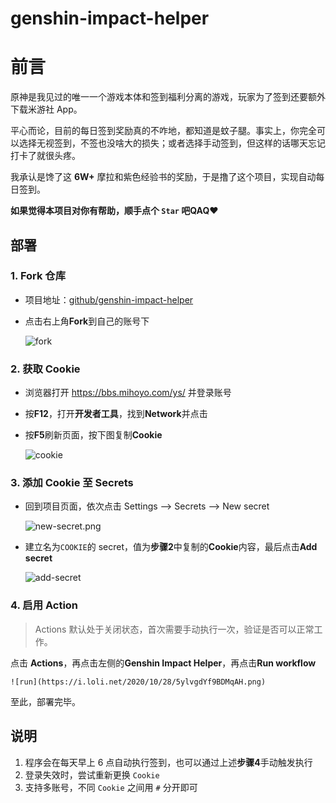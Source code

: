 # genshin-impact-helper

# 前言

原神是我见过的唯一一个游戏本体和签到福利分离的游戏，玩家为了签到还要额外下载米游社 App。

平心而论，目前的每日签到奖励真的不咋地，都知道是蚊子腿。事实上，你完全可以选择无视签到，不签也没啥大的损失；或者选择手动签到，但这样的话哪天忘记打卡了就很头疼。

我承认是馋了这 **6W+** 摩拉和紫色经验书的奖励，于是撸了这个项目，实现自动每日签到。

**如果觉得本项目对你有帮助，顺手点个 `Star` 吧QAQ❤**

## 部署

### 1. Fork 仓库
* 项目地址：[github/genshin-impact-helper](https://github.com/y1ndan/genshin-impact-helper)
* 点击右上角**Fork**到自己的账号下

    ![fork](https://i.loli.net/2020/10/28/qpXowZmIWeEUyrJ.png)

### 2. 获取 Cookie
* 浏览器打开 https://bbs.mihoyo.com/ys/ 并登录账号
* 按**F12**，打开**开发者工具**，找到**Network**并点击
* 按**F5**刷新页面，按下图复制**Cookie**

    ![cookie](https://i.loli.net/2020/10/28/TMKC6lsnk4w5A8i.png)

### 3. 添加 Cookie 至 Secrets
* 回到项目页面，依次点击 Settings --> Secrets --> New secret

    ![new-secret.png](https://i.loli.net/2020/10/28/sxTuBFtRvzSgUaA.png)

* 建立名为`COOKIE`的 secret，值为**步骤2**中复制的**Cookie**内容，最后点击**Add secret**

    ![add-secret](https://i.loli.net/2020/10/28/sETkVdmrNcCUpgq.png)

### 4. 启用 Action

> Actions 默认处于关闭状态，首次需要手动执行一次，验证是否可以正常工作。

点击 **Actions**，再点击左侧的**Genshin Impact Helper**，再点击**Run workflow**
    
    ![run](https://i.loli.net/2020/10/28/5ylvgdYf9BDMqAH.png)

至此，部署完毕。

## 说明

1. 程序会在每天早上 6 点自动执行签到，也可以通过上述**步骤4**手动触发执行
2. 登录失效时，尝试重新更换 `Cookie` 
3. 支持多账号，不同 `Cookie` 之间用 `#` 分开即可

